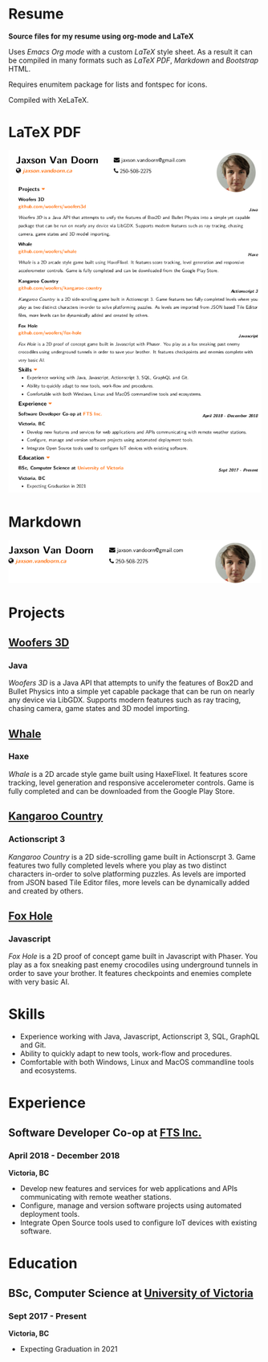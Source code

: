 
# Resume

**Source files for my resume using org-mode and LaTeX**

Uses *Emacs Org mode* with a custom *LaTeX* style sheet.  As a result it can be compiled in many formats such as *LaTeX PDF*, *Markdown* and *Bootstrap* HTML.

Requires enumitem package for lists and fontspec for icons.

Compiled with XeLaTeX.

# LaTeX PDF

[![alt text](./screenshots/example.png "Resume")](./examples/latex/resume.pdf)

# Markdown

<p align="center">
  <a href="https://jaxson.vandoorn.ca">
    <img src ="screenshots/header_left.png" alt="Jaxson Van Doorn" />
  </a>
</p>

# Projects


## [Woofers 3D](https://github.com/woofers/woofers3d)


### Java

*Woofers 3D* is a Java API that attempts to unify the features of Box2D and Bullet Physics into a simple yet capable package that can be run on nearly any device via LibGDX. Supports modern features such as ray tracing, chasing camera, game states and 3D model importing.


## [Whale](https://github.com/woofers/whale)


### Haxe

*Whale* is a 2D arcade style game built using HaxeFlixel. It features score tracking, level generation and responsive accelerometer controls. Game is fully completed and can be downloaded from the Google Play Store.

## [Kangaroo Country](https://github.com/woofers/kangaroo-country)


### Actionscript 3

*Kangaroo Country* is a 2D side-scrolling game built in Actionscrpt 3. Game features two fully completed levels where you play as two distinct characters in-order to solve platforming puzzles. As levels are imported from JSON based Tile Editor files, more levels can be dynamically added and created by others.

## [Fox Hole](https://github.com/woofers/fox-hole)


### Javascript

*Fox Hole* is a 2D proof of concept game built in Javascript with Phaser. You play as a fox sneaking past enemy crocodiles using underground tunnels in order to save your brother. It features checkpoints and enemies complete with very basic AI.

# Skills

-   Experience working with Java, Javascript, Actionscript 3, SQL, GraphQL and Git.
-   Ability to quickly adapt to new tools, work-flow and procedures.
-   Comfortable with both Windows, Linux and MacOS commandline tools and ecosystems.


# Experience


## Software Developer Co-op at [FTS Inc.](https://ftsinc.com)


### April 2018 - December 2018

**Victoria, BC**

-   Develop new features and services for web applications and APIs communicating with remote weather stations.
-   Configure, manage and version software projects using automated deployment tools.
-   Integrate Open Source tools used to configure IoT devices with existing software.


# Education


## BSc, Computer Science at [University of Victoria](https://uvic.ca)


### Sept 2017 - Present

**Victoria, BC**

-   Expecting Graduation in 2021
